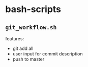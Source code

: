 # bash-scripts
## `git_workflow.sh`
features:
- git add all
- user input for commit description
- push to master

